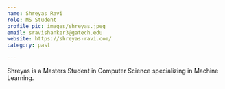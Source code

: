 ```yaml
---
name: Shreyas Ravi
role: MS Student
profile_pic: images/shreyas.jpeg
email: sravishanker3@gatech.edu
website: https://shreyas-ravi.com/
category: past

---
```


Shreyas is a Masters Student in Computer Science specializing in Machine Learning. 
